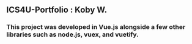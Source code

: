 ## ICS4U-Portfolio : Koby W.

### This project was developed in Vue.js alongside a few other libraries such as node.js, vuex, and vuetify.
